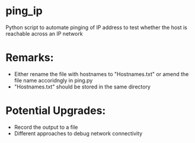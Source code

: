 # ping_ip

Python script to automate pinging of IP address to test whether the host is reachable across an IP network

# Remarks:
- Either rename the file with hostnames to "Hostnames.txt" or amend the file name accoridngly in ping.py
- "Hostnames.txt" should be stored in the same directory 

# Potential Upgrades:
- Record the output to a file
- Different approaches to debug network connectivity
